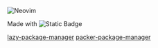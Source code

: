 
![Neovim](https://upload.wikimedia.org/wikipedia/commons/4/4f/Neovim-logo.svg)

Made with ![Static Badge](https://img.shields.io/badge/lua-blue?style=for-the-badge&logo=lua)

<!-- FIXME: update last conf -->

[lazy-package-manager](nvim-lazy/)
[packer-package-manager](nvim-packer/) 
